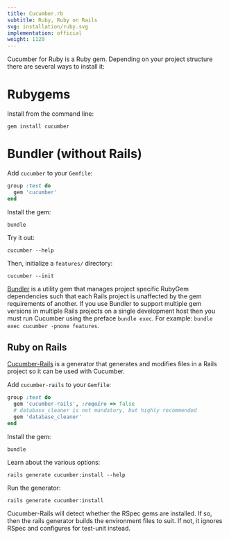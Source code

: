 ```yaml
---
title: Cucumber.rb
subtitle: Ruby, Ruby on Rails
svg: installation/ruby.svg
implementation: official
weight: 1120
---
```


Cucumber for Ruby is a Ruby gem. Depending on your project structure there are several ways to install it:

# Rubygems

Install from the command line:

```shell
gem install cucumber
```

# Bundler (without Rails)

Add `cucumber` to your `Gemfile`:

```ruby
group :test do
  gem 'cucumber'
end
```

Install the gem:

```shell
bundle
```

Try it out:

```shell
cucumber --help
```

Then, initialize a `features/` directory:

```shell
cucumber --init
```

[Bundler](http://gembundler.com/) is a utility gem that manages project specific RubyGem dependencies such that each
Rails project is unaffected by the gem requirements of another.
If you use Bundler to support multiple gem versions in multiple Rails projects on a single development host then you must
run Cucumber using the preface `bundle exec`. For example: `bundle exec cucumber -pnone features`.

## Ruby on Rails

[Cucumber-Rails](https://github.com/cucumber/cucumber-rails) is a generator that
generates and modifies files in a Rails project so it can be used with Cucumber.

Add `cucumber-rails` to your `Gemfile`:

```ruby
group :test do
  gem 'cucumber-rails', :require => false
  # database_cleaner is not mandatory, but highly recommended
  gem 'database_cleaner'
end
```

Install the gem:

```shell
bundle
```

Learn about the various options:

```shell
rails generate cucumber:install --help
```

Run the generator:

```shell
rails generate cucumber:install
```

Cucumber-Rails will detect whether the RSpec gems are installed. If so, then the rails generator builds the environment files to suit.
If not, it ignores RSpec and configures for test-unit instead.
